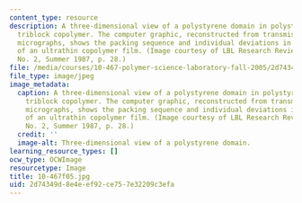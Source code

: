 ```yaml
---
content_type: resource
description: A three-dimensional view of a polystyrene domain in polystyrene/polybutadiene
  triblock copolymer. The computer graphic, reconstructed from transmission electron
  micrographs, shows the packing sequence and individual deviations in the microstructure
  of an ultrathin copolymer film. (Image courtesy of LBL Research Review, Vol. 12,
  No. 2, Summer 1987, p. 28.)
file: /media/courses/10-467-polymer-science-laboratory-fall-2005/2d74349d8e4eef92ce757e32209c3efa_10-467f05.jpg
file_type: image/jpeg
image_metadata:
  caption: A three-dimensional view of a polystyrene domain in polystyrene/polybutadiene
    triblock copolymer. The computer graphic, reconstructed from transmission electron
    micrographs, shows the packing sequence and individual deviations in the microstructure
    of an ultrathin copolymer film. (Image courtesy of LBL Research Review, Vol. 12,
    No. 2, Summer 1987, p. 28.)
  credit: ''
  image-alt: Three-dimensional view of a polystyrene domain.
learning_resource_types: []
ocw_type: OCWImage
resourcetype: Image
title: 10-467f05.jpg
uid: 2d74349d-8e4e-ef92-ce75-7e32209c3efa
---
```

